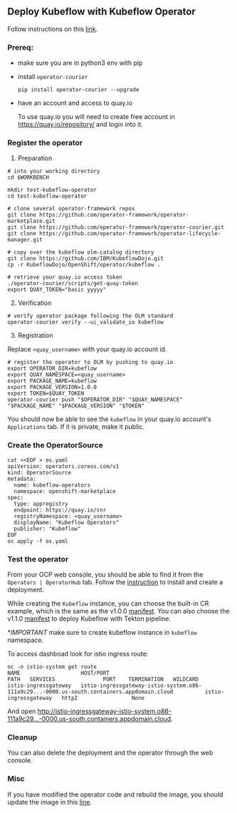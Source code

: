 ## Deploy Kubeflow with Kubeflow Operator

Follow instructions on this [link](https://github.com/operator-framework/community-operators/blob/master/docs/testing-operators.md).

### Prereq:

* make sure you are in python3 env with pip

* install `operator-courier`
  
  ```shell
  pip install operator-courier --upgrade
  ```

* have an account and access to quay.io

  To use quay.io you will need to create free account in https://quay.io/repository/ and login into it.

### Register the operator

1. Preparation

  ```shell
  # into your working directory
  cd $WORKBENCH

  mkdir test-kubeflow-operator
  cd test-kubeflow-operator

  # clone several operator-framework repos
  git clone https://github.com/operator-framework/operator-marketplace.git
  git clone https://github.com/operator-framework/operator-courier.git
  git clone https://github.com/operator-framework/operator-lifecycle-manager.git

  # copy over the kubeflow olm-catalog directory
  git clone https://github.com/IBM/KubeflowDojo.git
  cp -r KubeflowDojo/OpenShift/operator/kubeflow .

  # retrieve your quay.io access token
  ./operator-courier/scripts/get-quay-token
  export QUAY_TOKEN="basic yyyyy"
  ```

2. Verification

```shell
# verify operator package following the OLM standard
operator-courier verify --ui_validate_io kubeflow
```

3. Registration

Replace `<quay_username>` with your quay.io account id.

```shell
# register the operator to OLM by pushing to quay.io
export OPERATOR_DIR=kubeflow
export QUAY_NAMESPACE=<quay_username>
export PACKAGE_NAME=kubeflow
export PACKAGE_VERSION=1.0.0
export TOKEN=$QUAY_TOKEN
operator-courier push "$OPERATOR_DIR" "$QUAY_NAMESPACE" "$PACKAGE_NAME" "$PACKAGE_VERSION" "$TOKEN"
```

You should now be able to see the `kubeflow` in your quay.io account's `Applications` tab. If it is private, make it public.

### Create the OperatorSource

```shell
cat <<EOF > os.yaml
apiVersion: operators.coreos.com/v1
kind: OperatorSource
metadata:
  name: kubeflow-operators
  namespace: openshift-marketplace
spec:
  type: appregistry
  endpoint: https://quay.io/cnr
  registryNamespace: <quay_username>
  displayName: "Kubeflow Operators"
  publisher: "Kubeflow"
EOF
oc apply -f os.yaml
```

### Test the operator

From your OCP web console, you should be able to find it from the `Operators | OperatorHub` tab. Follow the [instruction](https://github.com/operator-framework/community-operators/blob/master/docs/testing-operators.md#testing-operator-deployment-on-openshift) to install and create a deployment.

While creating the `Kubeflow` instance, you can choose the built-in CR example, which is the same as the v1.0.0 [manifest](../manifests/v1.0.0/kfctl_openshift.v1.0.0.yaml). You can also choose the v1.1.0 [manifest](../manifests/v1.1.0/kfctl_tekton_openshift_minimal.v1.1.0.yaml) to deploy Kubeflow with Tekton pipeline.

**IMPORTANT* make sure to create kubeflow instance in `kubeflow` namespace.

To access dashboad look for istio ingress route:

```shell
oc -n istio-system get route
NAME                   HOST/PORT                                                                                                         PATH   SERVICES               PORT    TERMINATION   WILDCARD
istio-ingressgateway   istio-ingressgateway-istio-system.o86-111a9c29...-0000.us-south.containers.appdomain.cloud          istio-ingressgateway   http2                 None
```

And open http://istio-ingressgateway-istio-system.o86-111a9c29...-0000.us-south.containers.appdomain.cloud.

### Cleanup

You can also delete the deployment and the operator through the web console.

### Misc

If you have modified the operator code and rebuild the image, you should update the image in this [line](https://github.com/adrian555/community-operators/blob/openshift/community-operators/kubeflow/1.0.0/kubeflow.v1.0.0.clusterserviceversion.yaml#L562).
